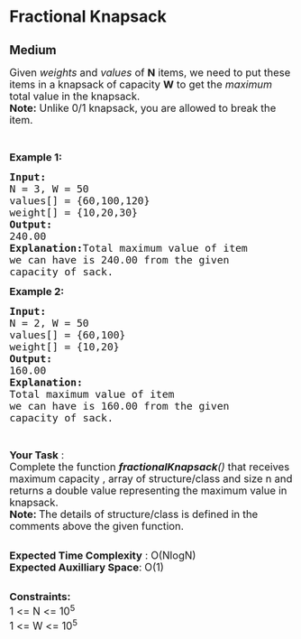 # Fractional Knapsack
## Medium
<div class="problems_problem_content__Xm_eO" style="user-select: auto;"><p style="user-select: auto;"><span style="font-size: 18px; user-select: auto;">Given <em style="user-select: auto;">weights</em> and <em style="user-select: auto;">values</em> of <strong style="user-select: auto;">N</strong> items, we need to put these items in a knapsack of capacity <strong style="user-select: auto;">W</strong> to get the <em style="user-select: auto;">maximum</em> total value in the knapsack.<br style="user-select: auto;">
<strong style="user-select: auto;">Note:</strong> Unlike 0/1 knapsack, you are allowed to break&nbsp;the item.&nbsp;</span></p>

<p style="user-select: auto;">&nbsp;</p>

<p style="user-select: auto;"><span style="font-size: 18px; user-select: auto;"><strong style="user-select: auto;">Example 1:</strong></span></p>

<pre style="user-select: auto;"><span style="font-size: 18px; user-select: auto;"><strong style="user-select: auto;">Input:
</strong>N = 3, W = 50
values[] = {60,100,120}
weight[] = {10,20,30}
<strong style="user-select: auto;">Output:
</strong>240.00<strong style="user-select: auto;">
Explanation:</strong>Total maximum value of item
we can have is 240.00 from the given
capacity of sack. 
</span></pre>

<p style="user-select: auto;"><span style="font-size: 18px; user-select: auto;"><strong style="user-select: auto;">Example 2:</strong></span></p>

<pre style="user-select: auto;"><span style="font-size: 18px; user-select: auto;"><strong style="user-select: auto;">Input:
</strong>N = 2, W = 50
values[] = {60,100}
weight[] = {10,20}
<strong style="user-select: auto;">Output:
</strong>160.00<strong style="user-select: auto;">
Explanation:
</strong>Total maximum value of item
we can have is 160.00 from the given
capacity of sack.</span></pre>

<p style="user-select: auto;">&nbsp;</p>

<p style="user-select: auto;"><span style="font-size: 18px; user-select: auto;"><strong style="user-select: auto;">Your Task</strong> :<br style="user-select: auto;">
Complete the function&nbsp;<em style="user-select: auto;"><strong style="user-select: auto;">fractionalKnapsack</strong>()</em> that receives maximum capacity , array of structure/class&nbsp;and size n and returns a double value representing the maximum value in knapsack.<br style="user-select: auto;">
<strong style="user-select: auto;">Note:&nbsp;</strong>The details of structure/class is defined in the comments above the given function.</span></p>

<p style="user-select: auto;"><br style="user-select: auto;">
<span style="font-size: 18px; user-select: auto;"><strong style="user-select: auto;">Expected Time Complexity</strong> : O(NlogN)<br style="user-select: auto;">
<strong style="user-select: auto;">Expected Auxilliary Space</strong>: O(1)</span></p>

<p style="user-select: auto;"><br style="user-select: auto;">
<span style="font-size: 18px; user-select: auto;"><strong style="user-select: auto;">Constraints:</strong><br style="user-select: auto;">
1 &lt;= N &lt;= 10<sup style="user-select: auto;">5</sup><br style="user-select: auto;">
1 &lt;= W &lt;= 10<sup style="user-select: auto;">5</sup></span></p>
</div>